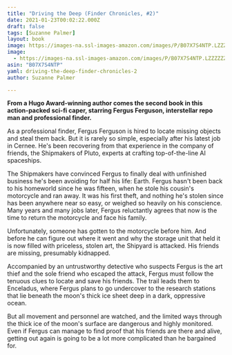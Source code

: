 ```yaml
---
title: "Driving the Deep (Finder Chronicles, #2)"
date: 2021-01-23T00:02:22.000Z
draft: false
tags: [Suzanne Palmer]
layout: book
image: https://images-na.ssl-images-amazon.com/images/P/B07X7S4NTP.LZZZZZZZ.jpg
image: 
  - https://images-na.ssl-images-amazon.com/images/P/B07X7S4NTP.LZZZZZZZ.jpg
asin: "B07X7S4NTP"
yaml: driving-the-deep-finder-chronicles-2
author: Suzanne Palmer

---
```


**From a Hugo Award-winning author comes the second book in this action-packed sci-fi caper, starring Fergus Ferguson, interstellar repo man and professional finder.**  
  
As a professional finder, Fergus Ferguson is hired to locate missing objects and steal them back. But it is rarely so simple, especially after his latest job in Cernee. He's been recovering from that experience in the company of friends, the Shipmakers of Pluto, experts at crafting top-of-the-line AI spaceships.  
  
The Shipmakers have convinced Fergus to finally deal with unfinished business he's been avoiding for half his life: Earth. Fergus hasn't been back to his homeworld since he was fifteen, when he stole his cousin's motorcycle and ran away. It was his first theft, and nothing he's stolen since has been anywhere near so easy, or weighed so heavily on his conscience. Many years and many jobs later, Fergus reluctantly agrees that now is the time to return the motorcycle and face his family.  
  
Unfortunately, someone has gotten to the motorcycle before him. And before he can figure out where it went and why the storage unit that held it is now filled with priceless, stolen art, the Shipyard is attacked. His friends are missing, presumably kidnapped.  
  
Accompanied by an untrustworthy detective who suspects Fergus is the art thief and the sole friend who escaped the attack, Fergus must follow the tenuous clues to locate and save his friends. The trail leads them to Enceladus, where Fergus plans to go undercover to the research stations that lie beneath the moon's thick ice sheet deep in a dark, oppressive ocean.  
  
But all movement and personnel are watched, and the limited ways through the thick ice of the moon's surface are dangerous and highly monitored. Even if Fergus can manage to find proof that his friends are there and alive, getting out again is going to be a lot more complicated than he bargained for.